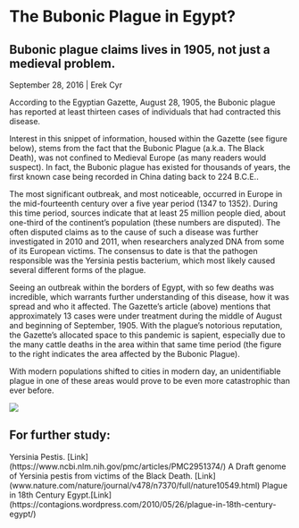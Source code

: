 <h1>The Bubonic Plague in Egypt?</h1>
<h2>Bubonic plague claims lives in 1905, not just a medieval problem.</h2>
September 28, 2016 | Erek Cyr

According to the Egyptian Gazette, August 28, 1905, the Bubonic plague has reported at least thirteen cases of individuals that had contracted this disease.

Interest in this snippet of information, housed within the Gazette (see figure below), stems from the fact that the Bubonic Plague (a.k.a. The Black Death), was not confined to Medieval Europe (as many readers would suspect). In fact, the Bubonic plague has existed for thousands of years, the first known case being recorded in China dating back to 224 B.C.E..

The most significant outbreak, and most noticeable, occurred in Europe in the mid-fourteenth century over a five year period (1347 to 1352). During this time period, sources indicate that at least 25 million people died, about one-third of the continent’s population (these numbers are disputed). The often disputed claims as to the cause of such a disease was further investigated in 2010 and 2011, when researchers analyzed DNA from some of its European victims. The consensus to date is that the pathogen responsible was the Yersinia pestis bacterium, which most likely caused several different forms of the plague.

Seeing an outbreak within the borders of Egypt, with so few deaths was incredible, which warrants further understanding of this disease, how it was spread and who it affected. The Gazette’s article (above) mentions that approximately 13 cases were under treatment during the middle of August and beginning of September, 1905. With the plague’s notorious reputation, the Gazette’s allocated space to this pandemic is sapient, especially due to the many cattle deaths in the area within that same time period (the figure to the right indicates the area affected by the Bubonic Plague).

With modern populations shifted to cities in modern day, an unidentifiable plague in one of these areas would prove to be even more catastrophic than ever before.

![](https://en.wikipedia.org/wiki/Black_Death#/media/File:Blackdeath2.gif)

<h2>For further study:</h2>
Yersinia Pestis. [Link](https://www.ncbi.nlm.nih.gov/pmc/articles/PMC2951374/)
A Draft genome of Yersinia pestis from victims of the Black Death. [Link](www.nature.com/nature/journal/v478/n7370/full/nature10549.html)
Plague in 18th Century Egypt.[Link](https://contagions.wordpress.com/2010/05/26/plague-in-18th-century-egypt/)
